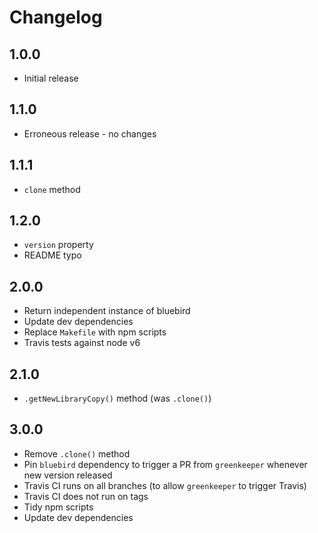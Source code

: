 # Changelog

## 1.0.0

* Initial release

## 1.1.0

* Erroneous release - no changes

## 1.1.1

* `clone` method

## 1.2.0

* `version` property
* README typo

## 2.0.0

* Return independent instance of bluebird
* Update dev dependencies
* Replace `Makefile` with npm scripts
* Travis tests against node v6

## 2.1.0

* `.getNewLibraryCopy()` method (was `.clone()`)

## 3.0.0

* Remove `.clone()` method
* Pin `bluebird` dependency to trigger a PR from `greenkeeper` whenever new version released
* Travis CI runs on all branches (to allow `greenkeeper` to trigger Travis)
* Travis CI does not run on tags
* Tidy npm scripts
* Update dev dependencies
